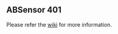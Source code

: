 ## ABSensor 401 ##

Please refer the [wiki](http://wiki.aprbrother.com/wiki/ABSensor_401) for more information.
